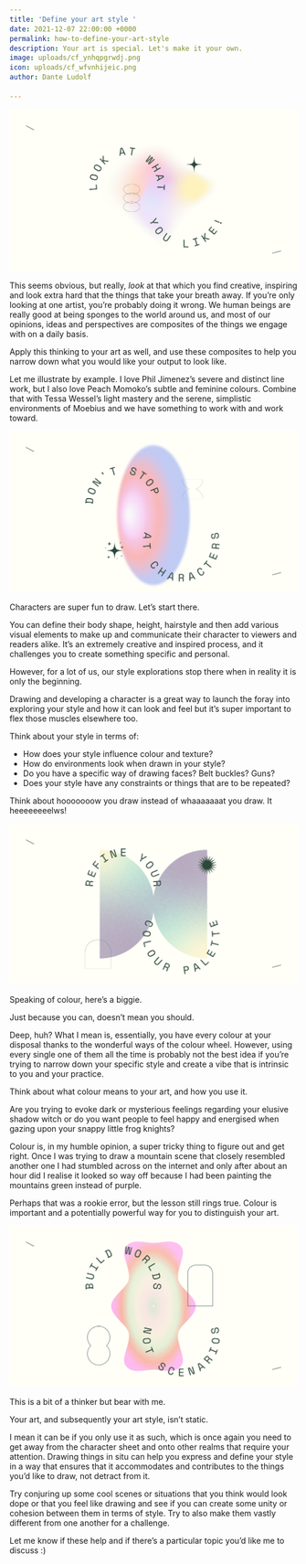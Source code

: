 ```yaml
---
title: 'Define your art style '
date: 2021-12-07 22:00:00 +0000
permalink: how-to-define-your-art-style
description: Your art is special. Let's make it your own.
image: uploads/cf_ynhqpgrwdj.png
icon: uploads/cf_wfvnhijeic.png
author: Dante Ludolf

---
```

![how to define your art style 2](uploads/cf_mnruoxukpb.png)

This seems obvious, but really, _look_ at that which you find creative, inspiring and look extra hard that the things that take your breath away. If you’re only looking at one artist, you’re probably doing it wrong. We human beings are really good at being sponges to the world around us, and most of our opinions, ideas and perspectives are composites of the things we engage with on a daily basis.

Apply this thinking to your art as well, and use these composites to help you narrow down what you would like your output to look like.

Let me illustrate by example. I love Phil Jimenez’s severe and distinct line work, but I also love Peach Momoko’s subtle and feminine colours. Combine that with Tessa Wessel’s light mastery and the serene, simplistic environments of Moebius and we have something to work with and work toward.

![how to define your art style 3](uploads/cf_tpvezqctfb.png)

Characters are super fun to draw. Let’s start there.

You can define their body shape, height, hairstyle and then add various visual elements to make up and communicate their character to viewers and readers alike. It’s an extremely creative and inspired process, and it challenges you to create something specific and personal.

However, for a lot of us, our style explorations stop there when in reality it is only the beginning.

Drawing and developing a character is a great way to launch the foray into exploring your style and how it can look and feel but it’s super important to flex those muscles elsewhere too.

Think about your style in terms of:

* How does your style influence colour and texture?
* How do environments look when drawn in your style?
* Do you have a specific way of drawing faces? Belt buckles? Guns?
* Does your style have any constraints or things that are to be repeated?

Think about hooooooow you draw instead of whaaaaaaat you draw. It heeeeeeeelws!

![how to define your art style 4](uploads/cf_cqknlvnytt.png)

Speaking of colour, here’s a biggie.

Just because you can, doesn’t mean you should.

Deep, huh? What I mean is, essentially, you have every colour at your disposal thanks to the wonderful ways of the colour wheel. However, using every single one of them all the time is probably not the best idea if you’re trying to narrow down your specific style and create a vibe that is intrinsic to you and your practice.

Think about what colour means to your art, and how you use it.

Are you trying to evoke dark or mysterious feelings regarding your elusive shadow witch or do you want people to feel happy and energised when gazing upon your snappy little frog knights?

Colour is, in my humble opinion, a super tricky thing to figure out and get right. Once I was trying to draw a mountain scene that closely resembled another one I had stumbled across on the internet and only after about an hour did I realise it looked so way off because I had been painting the mountains green instead of purple.

Perhaps that was a rookie error, but the lesson still rings true. Colour is important and a potentially powerful way for you to distinguish your art.

![how to define your art style 5](uploads/cf_koabsnryvo.png)

This is a bit of a thinker but bear with me.

Your art, and subsequently your art style, isn’t static.

I mean it can be if you only use it as such, which is once again you need to get away from the character sheet and onto other realms that require your attention. Drawing things in situ can help you express and define your style in a way that ensures that it accommodates and contributes to the things you’d like to draw, not detract from it.

Try conjuring up some cool scenes or situations that you think would look dope or that you feel like drawing and see if you can create some unity or cohesion between them in terms of style. Try to also make them vastly different from one another for a challenge.

Let me know if these help and if there’s a particular topic you’d like me to discuss :)